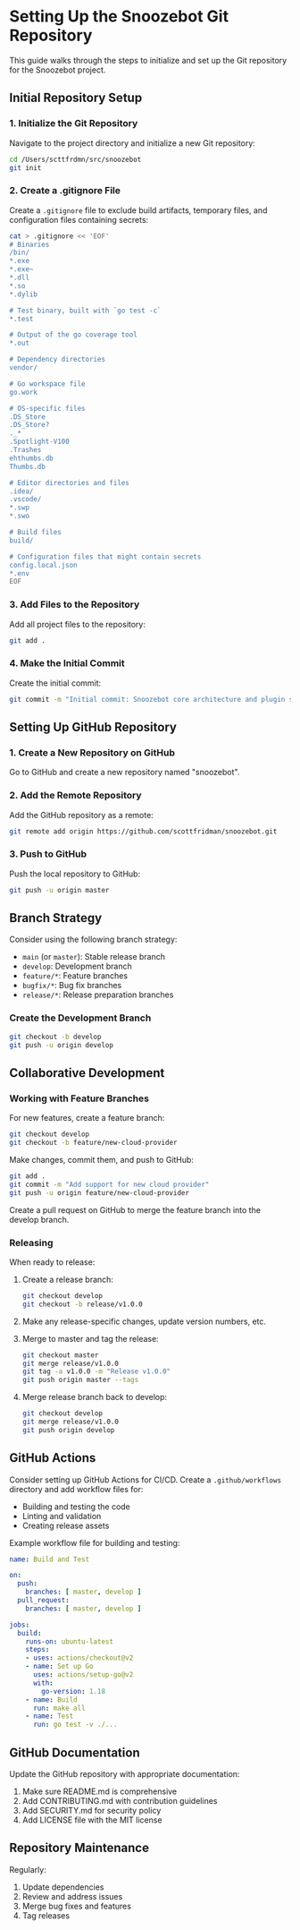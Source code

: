 # Setting Up the Snoozebot Git Repository

This guide walks through the steps to initialize and set up the Git repository for the Snoozebot project.

## Initial Repository Setup

### 1. Initialize the Git Repository

Navigate to the project directory and initialize a new Git repository:

```bash
cd /Users/scttfrdmn/src/snoozebot
git init
```

### 2. Create a .gitignore File

Create a `.gitignore` file to exclude build artifacts, temporary files, and configuration files containing secrets:

```bash
cat > .gitignore << 'EOF'
# Binaries
/bin/
*.exe
*.exe~
*.dll
*.so
*.dylib

# Test binary, built with `go test -c`
*.test

# Output of the go coverage tool
*.out

# Dependency directories
vendor/

# Go workspace file
go.work

# OS-specific files
.DS_Store
.DS_Store?
._*
.Spotlight-V100
.Trashes
ehthumbs.db
Thumbs.db

# Editor directories and files
.idea/
.vscode/
*.swp
*.swo

# Build files
build/

# Configuration files that might contain secrets
config.local.json
*.env
EOF
```

### 3. Add Files to the Repository

Add all project files to the repository:

```bash
git add .
```

### 4. Make the Initial Commit

Create the initial commit:

```bash
git commit -m "Initial commit: Snoozebot core architecture and plugin system"
```

## Setting Up GitHub Repository

### 1. Create a New Repository on GitHub

Go to GitHub and create a new repository named "snoozebot".

### 2. Add the Remote Repository

Add the GitHub repository as a remote:

```bash
git remote add origin https://github.com/scottfridman/snoozebot.git
```

### 3. Push to GitHub

Push the local repository to GitHub:

```bash
git push -u origin master
```

## Branch Strategy

Consider using the following branch strategy:

- `main` (or `master`): Stable release branch
- `develop`: Development branch
- `feature/*`: Feature branches
- `bugfix/*`: Bug fix branches
- `release/*`: Release preparation branches

### Create the Development Branch

```bash
git checkout -b develop
git push -u origin develop
```

## Collaborative Development

### Working with Feature Branches

For new features, create a feature branch:

```bash
git checkout develop
git checkout -b feature/new-cloud-provider
```

Make changes, commit them, and push to GitHub:

```bash
git add .
git commit -m "Add support for new cloud provider"
git push -u origin feature/new-cloud-provider
```

Create a pull request on GitHub to merge the feature branch into the develop branch.

### Releasing

When ready to release:

1. Create a release branch:
   ```bash
   git checkout develop
   git checkout -b release/v1.0.0
   ```

2. Make any release-specific changes, update version numbers, etc.

3. Merge to master and tag the release:
   ```bash
   git checkout master
   git merge release/v1.0.0
   git tag -a v1.0.0 -m "Release v1.0.0"
   git push origin master --tags
   ```

4. Merge release branch back to develop:
   ```bash
   git checkout develop
   git merge release/v1.0.0
   git push origin develop
   ```

## GitHub Actions

Consider setting up GitHub Actions for CI/CD. Create a `.github/workflows` directory and add workflow files for:

- Building and testing the code
- Linting and validation
- Creating release assets

Example workflow file for building and testing:

```yaml
name: Build and Test

on:
  push:
    branches: [ master, develop ]
  pull_request:
    branches: [ master, develop ]

jobs:
  build:
    runs-on: ubuntu-latest
    steps:
    - uses: actions/checkout@v2
    - name: Set up Go
      uses: actions/setup-go@v2
      with:
        go-version: 1.18
    - name: Build
      run: make all
    - name: Test
      run: go test -v ./...
```

## GitHub Documentation

Update the GitHub repository with appropriate documentation:

1. Make sure README.md is comprehensive
2. Add CONTRIBUTING.md with contribution guidelines
3. Add SECURITY.md for security policy
4. Add LICENSE file with the MIT license

## Repository Maintenance

Regularly:

1. Update dependencies
2. Review and address issues
3. Merge bug fixes and features
4. Tag releases